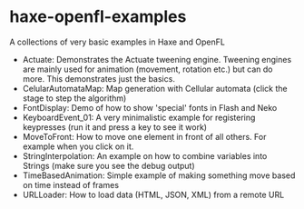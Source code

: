 # haxe-openfl-examples
A collections of very basic examples in Haxe and OpenFL

* Actuate: Demonstrates the Actuate tweening engine. Tweening engines are mainly used for animation (movement, rotation etc.) but can do more. This demonstrates just the basics.
* CelularAutomataMap: Map generation with Cellular automata (click the stage to step the algorithm)
* FontDisplay: Demo of how to show 'special' fonts in Flash and Neko
* KeyboardEvent_01: A very minimalistic example for registering keypresses (run it and press a key to see it work)
* MoveToFront: How to move one element in front of all others. For example when you click on it.
* StringInterpolation: An example on how to combine variables into Strings (make sure you see the debug output)
* TimeBasedAnimation: Simple example of making something move based on time instead of frames
* URLLoader: How to load data (HTML, JSON, XML) from a remote URL
